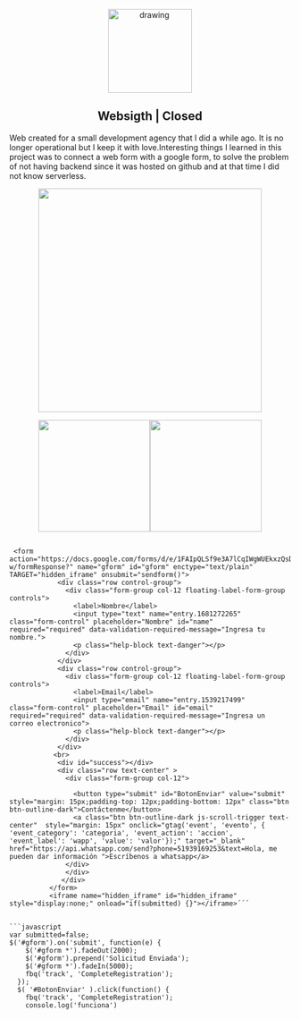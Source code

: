 <p align="center"><a href="https://solrac97gr.github.io/web_empresa/" target="_blank" rel="noopener noreferrer">
<img src="https://solrac97gr.github.io/web_empresa/img/logo-masthead.png" alt="drawing" width="150"/></a></p>

<h2 align="center">Websigth | Closed</h2>

Web created for a small development agency that I did a while ago. It is no longer operational but I keep it with love.Interesting things I learned in this project was to connect a web form with a google form, to solve the problem of not having backend since it was hosted on github and at that time I did not know serverless.

<p align="center"><img src="https://i.imgur.com/yGG7saJ.png" width="400" /></p>

<p align="center"><img src="https://i.imgur.com/sbr8p0u.png" width="200" /><img src="https://i.imgur.com/3LvBmrH.png" width="200" /></p>

```

 <form  action="https://docs.google.com/forms/d/e/1FAIpQLSf9e3A7lCqIWgWUEkxzQsDiJ9UE3f7lmGDojVBo5a3pf1ko-w/formResponse?" name="gform" id="gform" enctype="text/plain" TARGET="hidden_iframe" onsubmit="sendform()">
            <div class="row control-group">
              <div class="form-group col-12 floating-label-form-group controls">
                <label>Nombre</label>
                <input type="text" name="entry.1681272265" class="form-control" placeholder="Nombre" id="name" required="required" data-validation-required-message="Ingresa tu nombre.">
                <p class="help-block text-danger"></p>
              </div>
            </div>
            <div class="row control-group">
              <div class="form-group col-12 floating-label-form-group controls">
                <label>Email</label>
                <input type="email" name="entry.1539217499" class="form-control" placeholder="Email" id="email" required="required" data-validation-required-message="Ingresa un correo electronico">
                <p class="help-block text-danger"></p>
              </div>
            </div>
           <br>
            <div id="success"></div>
            <div class="row text-center" >
              <div class="form-group col-12">

                <button type="submit" id="BotonEnviar" value="submit"  style="margin: 15px;padding-top: 12px;padding-bottom: 12px" class="btn btn-outline-dark">Contáctenme</button>
                <a class="btn btn-outline-dark js-scroll-trigger text-center"  style="margin: 15px" onclick="gtag('event', 'evento', { 'event_category': 'categoria', 'event_action': 'accion', 'event_label': 'wapp', 'value': 'valor'});" target="_blank" href="https://api.whatsapp.com/send?phone=51939169253&text=Hola, me pueden dar información ">Escríbenos a whatsapp</a>
              </div>
              </div>
             </div>
          </form>
          <iframe name="hidden_iframe" id="hidden_iframe" style="display:none;" onload="if(submitted) {}"></iframe>´´´
          

```javascript
var submitted=false;
$('#gform').on('submit', function(e) {
    $('#gform *').fadeOut(2000);
    $('#gform').prepend('Solicitud Enviada');
    $('#gform *').fadeIn(5000);
    fbq('track', 'CompleteRegistration');
  });
  $( '#BotonEnviar' ).click(function() {
    fbq('track', 'CompleteRegistration');
    console.log('funciona')
```
